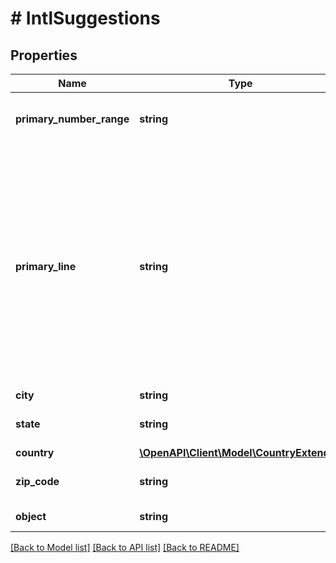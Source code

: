 # # IntlSuggestions

## Properties

Name | Type | Description | Notes
------------ | ------------- | ------------- | -------------
**primary_number_range** | **string** | The primary number range of the address that identifies a building at street level. | [optional]
**primary_line** | **string** | The primary delivery line (usually the street address) of the address. Combination of the following applicable &#x60;components&#x60; (primary number &amp; secondary information may be missing or inaccurate): * &#x60;primary_number&#x60; * &#x60;street_predirection&#x60; * &#x60;street_name&#x60; * &#x60;street_suffix&#x60; * &#x60;street_postdirection&#x60; * &#x60;secondary_designator&#x60; * &#x60;secondary_number&#x60; * &#x60;pmb_designator&#x60; * &#x60;pmb_number&#x60; | [optional]
**city** | **string** |  | [optional]
**state** | **string** | The [ISO 3166-2](https://en.wikipedia.org/wiki/ISO_3166-2) two letter code for the state. | [optional]
**country** | [**\OpenAPI\Client\Model\CountryExtended**](CountryExtended.md) |  | [optional]
**zip_code** | **string** | A 5-digit zip code. Left empty if a test key is used. | [optional]
**object** | **string** | Value is resource type. | [optional] [default to OBJECT_INTL_AUTOCOMPLETION]

[[Back to Model list]](../../README.md#models) [[Back to API list]](../../README.md#endpoints) [[Back to README]](../../README.md)
